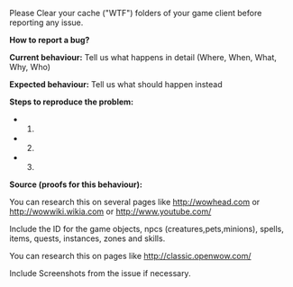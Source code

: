 Please Clear your cache ("WTF") folders of your game client before reporting any issue. 


**How to report a bug?**


**Current behaviour:** Tell us what happens in detail (Where, When, What, Why, Who)

**Expected behaviour:** Tell us what should happen instead

**Steps to reproduce the problem:**

- 1.

- 2.

- 3.

**Source (proofs for this behaviour):**

You can research this on several pages like http://wowhead.com or http://wowwiki.wikia.com or http://www.youtube.com/ 

Include the ID for the game objects, npcs (creatures,pets,minions), spells, items, quests, instances, zones and skills.

You can research this on pages like http://classic.openwow.com/

Include Screenshots from the issue if necessary.
